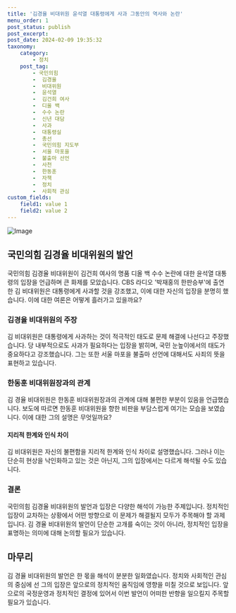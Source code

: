 ```yaml
---
title: '김경율 비대위원 윤석열 대통령에게 사과 그동안의 역사와 논란'
menu_order: 1
post_status: publish
post_excerpt: 
post_date: 2024-02-09 19:35:32
taxonomy:
    category:
        - 정치
    post_tag:
        - 국민의힘
        -  김경율
        -  비대위원
        -  윤석열
        -  김건희 여사
        -  디올 백
        -  수수 논란
        -  신년 대담
        -  사과
        -  대통령실
        -  총선
        -  국민의힘 지도부
        -  서울 마포을
        -  불출마 선언
        -  사천
        -  한동훈
        -  자책
        -  정치
        -  사회적 관심
custom_fields:
    field1: value 1
    field2: value 2
---
```


![Image](https://imgnews.pstatic.net/image/088/2024/02/09/0000861607_001_20240209103101203.jpg?type=w647)

## 국민의힘 김경율 비대위원의 발언
국민의힘 김경율 비대위원이 김건희 여사의 명품 디올 백 수수 논란에 대한 윤석열 대통령의 입장을 언급하며 큰 화제를 모았습니다. CBS 라디오 '박재홍의 한판승부'에 출연한 김 비대위원은 대통령에게 사과할 것을 강조했고, 이에 대한 자신의 입장을 분명히 했습니다. 이에 대한 여론은 어떻게 흘러가고 있을까요?
### 김경율 비대위원의 주장
김 비대위원은 대통령에게 사과하는 것이 적극적인 태도로 문제 해결에 나선다고 주장했습니다. 당 내부적으로도 사과가 필요하다는 입장을 밝히며, 국민 눈높이에서의 태도가 중요하다고 강조했습니다. 그는 또한 서울 마포을 불출마 선언에 대해서도 사죄의 뜻을 표현하고 있습니다.
### 한동훈 비대위원장과의 관계
김 경율 비대위원은 한동훈 비대위원장과의 관계에 대해 불편한 부분이 있음을 언급했습니다. 보도에 따르면 한동훈 비대위원을 향한 비판을 부담스럽게 여기는 모습을 보였습니다. 이에 대한 그의 설명은 무엇일까요?
#### 지리적 한계와 인식 차이
김 비대위원은 자신의 불편함을 지리적 한계와 인식 차이로 설명했습니다. 그러나 이는 단순히 현상을 낙인화하고 있는 것은 아닌지, 그의 입장에서는 다르게 해석될 수도 있습니다.
### 결론
국민의힘 김경율 비대위원의 발언과 입장은 다양한 해석이 가능한 주제입니다. 정치적인 입장이 교차하는 상황에서 어떤 방향으로 이 문제가 해결될지 모두가 주목해야 할 과제입니다. 김 경율 비대위원의 발언이 단순한 고개를 숙이는 것이 아니라, 정치적인 입장을 표명하는 의미에 대해 논의할 필요가 있습니다.
## 마무리
김 경율 비대위원의 발언은 한 몫을 해석이 분분한 일화였습니다. 정치와 사회적인 관심의 중심에 선 그의 입장은 앞으로의 정치적인 움직임에 영향을 미칠 것으로 보입니다. 앞으로의 국정운영과 정치적인 결정에 있어서 이번 발언이 어떠한 반향을 일으킬지 주목할 필요가 있습니다.
